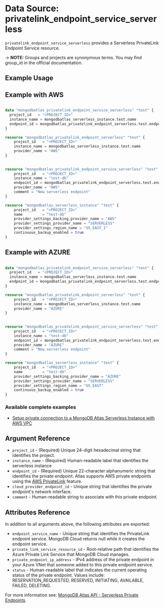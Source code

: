 # Data Source: privatelink_endpoint_service_serverless

`privatelink_endpoint_service_serverless` provides a Serverless PrivateLink Endpoint Service resource.

-> **NOTE:** Groups and projects are synonymous terms. You may find group_id in the official documentation.

## Example Usage

## Example with AWS
```terraform

data "mongodbatlas_privatelink_endpoint_service_serverless" "test" {
  project_id   = "<PROJECT_ID>"
  instance_name = mongodbatlas_serverless_instance.test.name
  endpoint_id = mongodbatlas_privatelink_endpoint_serverless.test.endpoint_id
}

resource "mongodbatlas_privatelink_endpoint_serverless" "test" {
	project_id   = "<PROJECT_ID>"
	instance_name = mongodbatlas_serverless_instance.test.name
	provider_name = "AWS"
}
	  
	  
resource "mongodbatlas_privatelink_endpoint_service_serverless" "test" {
	project_id   = "<PROJECT_ID>"
	instance_name = "test-db"
	endpoint_id = mongodbatlas_privatelink_endpoint_serverless.test.endpoint_id
	provider_name = "AWS"
	comment = "New serverless endpoint"
}

resource "mongodbatlas_serverless_instance" "test" {
	project_id   = "<PROJECT_ID>"
	name         = "test-db"
	provider_settings_backing_provider_name = "AWS"
	provider_settings_provider_name = "SERVERLESS"
	provider_settings_region_name = "US_EAST_1"
	continuous_backup_enabled = true
}
```

## Example with AZURE
```terraform

data "mongodbatlas_privatelink_endpoint_service_serverless" "test" {
  project_id   = "<PROJECT_ID>"
  instance_name = mongodbatlas_serverless_instance.test.name
  endpoint_id = mongodbatlas_privatelink_endpoint_serverless.test.endpoint_id
}

resource "mongodbatlas_privatelink_endpoint_serverless" "test" {
	project_id   = "<PROJECT_ID>"
	instance_name = mongodbatlas_serverless_instance.test.name
	provider_name = "AZURE"
}
	  
	  
resource "mongodbatlas_privatelink_endpoint_service_serverless" "test" {
	project_id   = "<PROJECT_ID>"
	instance_name = "test-db"
	endpoint_id = mongodbatlas_privatelink_endpoint_serverless.test.endpoint_id
	provider_name = "AZURE"
	comment = "New serverless endpoint"
}

resource "mongodbatlas_serverless_instance" "test" {
	project_id   = "<PROJECT_ID>"
	name         = "test-db"
	provider_settings_backing_provider_name = "AZURE"
	provider_settings_provider_name = "SERVERLESS"
	provider_settings_region_name = "US_EAST"
	continuous_backup_enabled = true
}
```

### Available complete examples
- [Setup private connection to a MongoDB Atlas Serverless Instance with AWS VPC](https://github.com/mongodb/terraform-provider-mongodbatlas/blob/master/examples/aws-privatelink-endpoint/serverless-instance)

## Argument Reference

* `project_id` - (Required) Unique 24-digit hexadecimal string that identifies the project.
* `instance_name` - (Required) Human-readable label that identifies the serverless instance 
* `endpoint_id` - (Required) Unique 22-character alphanumeric string that identifies the private endpoint. Atlas supports AWS private endpoints using the [AWS PrivateLink](https://aws.amazon.com/privatelink/) feature.
* `cloud_provider_endpoint_id` - Unique string that identifies the private endpoint's network interface.
* `comment` - Human-readable string to associate with this private endpoint.

## Attributes Reference

In addition to all arguments above, the following attributes are exported:

* `endpoint_service_name` - Unique string that identifies the PrivateLink endpoint service. MongoDB Cloud returns null while it creates the endpoint service.
* `private_link_service_resource_id` - Root-relative path that identifies the Azure Private Link Service that MongoDB Cloud manages.
* `private_endpoint_ip_address` - IPv4 address of the private endpoint in your Azure VNet that someone added to this private endpoint service.
* `status` - Human-readable label that indicates the current operating status of the private endpoint. Values include: RESERVATION_REQUESTED, RESERVED, INITIATING, AVAILABLE, FAILED, DELETING.

For more information see: [MongoDB Atlas API - Serverless Private Endpoints](https://www.mongodb.com/docs/atlas/reference/api/serverless-private-endpoints-get-one/).
